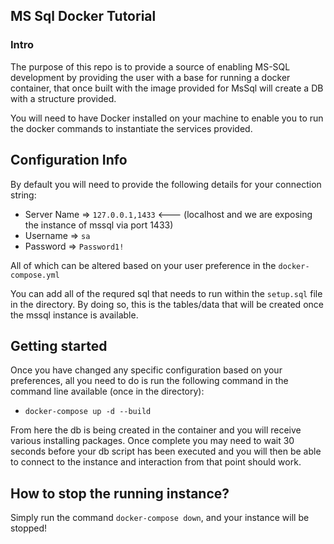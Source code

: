 ## MS Sql Docker Tutorial

### Intro

The purpose of this repo is to provide a source of enabling MS-SQL development by providing the user with a base for running a docker container, that once built with the image provided for MsSql will create a DB with a structure provided.

You will need to have Docker installed on your machine to enable you to run the docker commands to instantiate the services provided.

## Configuration Info

By default you will need to provide the following details for your connection string:

- Server Name => `127.0.0.1,1433` <--- (localhost and we are exposing the instance of mssql via port 1433)
- Username => `sa`
- Password => `Password1!`

All of which can be altered based on your user preference in the `docker-compose.yml`

You can add all of the requred sql that needs to run within the `setup.sql` file in the directory. By doing so, this is the tables/data that will be created once the mssql instance is available.

## Getting started

Once you have changed any specific configuration based on your preferences, all you need to do is run the following command in the command line available (once in the directory):

- `docker-compose up -d --build`

From here the db is being created in the container and you will receive various installing packages. Once complete you may need to wait 30 seconds before your db script has been executed and you will then be able to connect to the instance and interaction from that point should work.

## How to stop the running instance?

Simply run the command `docker-compose down`, and your instance will be stopped!

